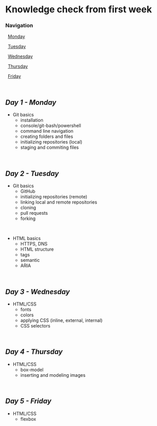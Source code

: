 # Knowledge check from first week 
### Navigation

&nbsp;
[Monday](#day-1---monday)

&nbsp;
[Tuesday](#day-2---tuesday)

&nbsp;
[Wednesday](#day-3---wednesday)

&nbsp;
[Thursday](#day-4---thursday)

&nbsp;
[Friday](#day-5---friday)

&nbsp;
## *Day 1 - Monday*
* Git basics
    - installation
    - console/git-bash/powershell
    - command line navigation
    - creating folders and files  
    - initializing repositories (local)
    - staging and commiting files

&nbsp;
## *Day 2 - Tuesday*
* Git basics
    - GitHub
    - initializing repositories (remote)
    - linking local and remote repositories
    - cloning
    - pull requests
    - forking

&nbsp;
* HTML basics
    - HTTPS, DNS
    - HTML structure
    - tags
    - semantic
    - ARIA

&nbsp; 
## *Day 3 - Wednesday*
* HTML/CSS
    - fonts
    - colors
    - applying CSS (inline, external, internal)
    - CSS selectors

&nbsp;
## *Day 4 - Thursday*
* HTML/CSS
    - box-model
    - inserting and modeling images

&nbsp;
## *Day 5 - Friday*
* HTML/CSS
    - flexbox

    